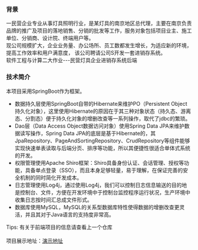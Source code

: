 ### 背景 
一民营企业专业从事灯具照明行业，是某灯具的南京地区总代理，主要在南京负责品牌的推广及项目的落地销售、分销的批发等工作，服务对象包括项目业主、施工单位、分销商、设计院、终端用户等。
<br />
现公司规模扩大，企业业务量、办公场所、员工数都发生增长，为适应新的环境，提高工作效率和用户满意度， 该公司聘请公司S开发一套进销存系统。
<br />
软件工程与计算二大作业---民营灯具企业进销存系统后端  

### 技术简介
本项目采用SpringBoot作为框架。
* 数据持久层使用SpringBoot自带的Hibernate来维护PO（Persistent Object持久化对象），这里使用Hibernate的原因在于其三种对象状态（持久态、游离态、分割态）便于持久化对象的增删改查等一系列操作，取代了jdbc的繁琐。
* Dao层（Data Access Object数据访问对象）使用Spring Data JPA来维护数据读写操作，Spring Data JPA的底层是基于Hibernate的，其JpaRepository、PageAndSortingRepository、CrudRepository等组件能够实现快速单表读取与后端分页、排序等功能，所以其便捷性很适合单体式系统的开发。
* 权限管理使用Apache Shiro框架：Shiro具备身份认证、会话管理、授权等功能，具备单点登录（SSO），而且本身足够轻量，易于理解，在保证完善的安全机制的同时简化开发成本。
* 日志管理使用Log4j，通过使用Log4j，我们可以控制日志信息输送的目的地是控制台、文件，方便在开发环境中于控制台监控程序运行状况，生产环境中收集日志按时间汇总成文件形式。
* 数据库使用MySQL，MySQL的关系型数据库特性使得数据的增删改查更灵活，并且其对于Java语言的支持度非常高。

Tips:
有关于前端项目的信息请查看上一个仓库
<br />
<br />
项目展示地址：<a href="http://101.132.137.149/login" target="_blank">演示地址</a>
